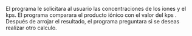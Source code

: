 El programa le solicitara al usuario las concentraciones de los iones y el kps. El programa comparara el producto iónico  con el valor del kps .
Después de arrojar el resultado, el programa preguntara si se deseas realizar otro calculo.